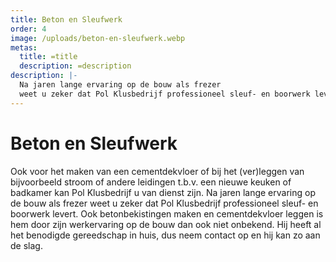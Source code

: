 ```yaml
---
title: Beton en Sleufwerk
order: 4
image: /uploads/beton-en-sleufwerk.webp
metas:
  title: =title
  description: =description
description: |-
  Na jaren lange ervaring op de bouw als frezer
  weet u zeker dat Pol Klusbedrijf professioneel sleuf- en boorwerk levert.
---
```

# Beton en Sleufwerk

Ook voor het maken van een cementdekvloer of bij het (ver)leggen van
bijvoorbeeld stroom of andere leidingen t.b.v. een nieuwe keuken of badkamer kan
Pol Klusbedrijf u van dienst zijn. Na jaren lange ervaring op de bouw als frezer
weet u zeker dat Pol Klusbedrijf professioneel sleuf- en boorwerk levert. Ook
betonbekistingen maken en cementdekvloer leggen is hem door zijn werkervaring op
de bouw dan ook niet onbekend. Hij heeft al het benodigde gereedschap in huis,
dus neem contact op en hij kan zo aan de slag.
